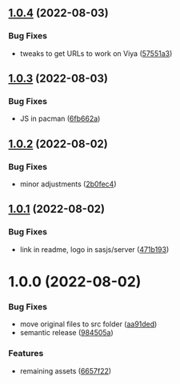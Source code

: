 ## [1.0.4](https://github.com/sasjs/pacman/compare/v1.0.3...v1.0.4) (2022-08-03)


### Bug Fixes

* tweaks to get URLs to work on Viya ([57551a3](https://github.com/sasjs/pacman/commit/57551a316a386678ef5149e3543994392bb5c36e))

## [1.0.3](https://github.com/sasjs/pacman/compare/v1.0.2...v1.0.3) (2022-08-03)


### Bug Fixes

* JS in pacman ([6fb662a](https://github.com/sasjs/pacman/commit/6fb662a3e20093a20087e7760e92c0dedf8ed71d))

## [1.0.2](https://github.com/sasjs/pacman/compare/v1.0.1...v1.0.2) (2022-08-02)


### Bug Fixes

* minor adjustments ([2b0fec4](https://github.com/sasjs/pacman/commit/2b0fec46f5bc40f2d97a794995c76efe396ba73d))

## [1.0.1](https://github.com/sasjs/pacman/compare/v1.0.0...v1.0.1) (2022-08-02)


### Bug Fixes

* link in readme, logo in sasjs/server ([471b193](https://github.com/sasjs/pacman/commit/471b1936fd900e07cae7d2ebeaccbdb82b230ed5))

# 1.0.0 (2022-08-02)


### Bug Fixes

* move original files to src folder ([aa91ded](https://github.com/sasjs/pacman/commit/aa91dedda9cc02c926c57d682524ccd2e4d1d3a5))
* semantic release ([984505a](https://github.com/sasjs/pacman/commit/984505a542bc29d46957745391c68e81a81ae392))


### Features

* remaining assets ([6657f22](https://github.com/sasjs/pacman/commit/6657f22d43a4c09209ba416ae578a7022d78d405))
